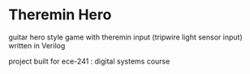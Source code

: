 # Theremin Hero
guitar hero style game with theremin input (tripwire light sensor input) written in Verilog

project built for ece-241 : digital systems course
